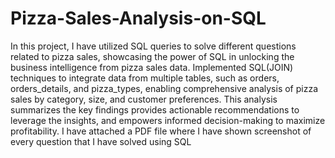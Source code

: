 # Pizza-Sales-Analysis-on-SQL
In this project, I have utilized SQL queries to solve different questions related to pizza sales, showcasing the power of SQL in unlocking the business intelligence from pizza sales data.
Implemented SQL(JOIN) techniques to integrate data from multiple tables, such as orders, orders_details, and pizza_types, enabling comprehensive analysis of pizza sales by category, size, and customer preferences.
This analysis summarizes the key findings provides actionable recommendations to leverage the insights, and empowers informed decision-making to maximize profitability. 
I have attached a PDF file where I have shown screenshot of every question that I have solved using SQL
